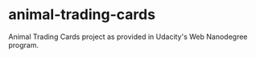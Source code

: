 # animal-trading-cards
Animal Trading Cards project as provided in Udacity's Web Nanodegree program.
